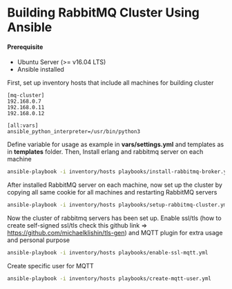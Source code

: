 # Building RabbitMQ Cluster Using Ansible

#### Prerequisite
- Ubuntu Server (>= v16.04 LTS)
- Ansible installed

First, set up inventory hosts that include all machines for building cluster
```
[mq-cluster]
192.168.0.7
192.168.0.11
192.168.0.12

[all:vars]
ansible_python_interpreter=/usr/bin/python3
```

 Define variable for usage as example in __vars/settings.yml__ and templates as in __templates__ folder. Then, Install erlang and rabbitmq server on each machine
```bash
ansible-playbook -i inventory/hosts playbooks/install-rabbitmq-broker.yml
```

After installed RabbitMQ server on each machine, now set up the cluster by copying all same cookie for all machines and restarting RabbitMQ servers
```bash
ansible-playbook -i inventory/hosts playbooks/setup-rabbitmq-cluster.yml
```

Now the cluster of rabbitmq servers has been set up. Enable ssl/tls (how to create self-signed ssl/tls check this github link => https://github.com/michaelklishin/tls-gen) and MQTT plugin for extra usage and personal purpose
```bash
ansible-playbook -i inventory/hosts playbooks/enable-ssl-mqtt.yml
```

Create specific user for MQTT
```bash
ansible-playbook -i inventory/hosts playbooks/create-mqtt-user.yml
```



